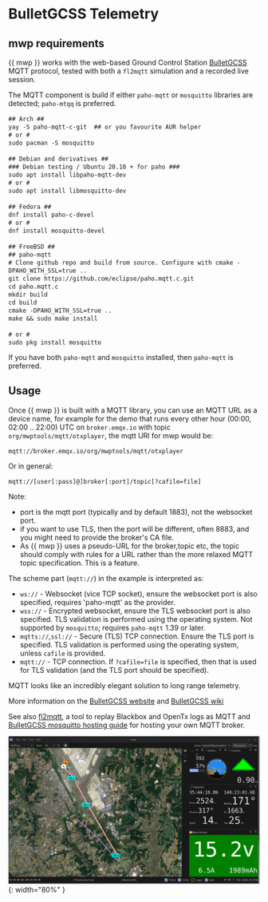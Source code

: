 
# BulletGCSS Telemetry

## mwp requirements

{{ mwp }} works with the web-based Ground Control Station [BulletGCSS](https://bulletgcss.fpvsampa.com/) MQTT protocol, tested with both a `fl2mqtt` simulation and a recorded live session.

The MQTT component is build if either `paho-mqtt` or `mosquitto` libraries are detected; `paho-mtqq` is preferred.

    ## Arch ##
    yay -S paho-mqtt-c-git  ## or you favourite AUR helper
    # or #
    sudo pacman -S mosquitto

    ## Debian and derivatives ##
    ### Debian testing / Ubuntu 20.10 + for paho ###
    sudo apt install libpaho-mqtt-dev
    # or #
    sudo apt install libmosquitto-dev

    ## Fedora ##
    dnf install paho-c-devel
    # or #
    dnf install mosquitto-devel

    ## FreeBSD ##
    ## paho-mqtt
    # Clone github repo and build from source. Configure with cmake -DPAHO_WITH_SSL=true ..
    git clone https://github.com/eclipse/paho.mqtt.c.git
    cd paho.mqtt.c
    mkdir build
    cd build
    cmake -DPAHO_WITH_SSL=true ..
    make && sudo make install

    # or #
    sudo pkg install mosquitto

If you have both `paho-mqtt` and `mosquitto` installed, then `paho-mqtt` is preferred.

## Usage

Once {{ mwp }} is built with a MQTT library, you can use an MQTT URL as a device name, for example for the demo that runs every other hour (00:00, 02:00 .. 22:00) UTC on `broker.emqx.io` with topic `org/mwptools/mqtt/otxplayer`, the mqtt URI for mwp would be:

    mqtt://broker.emqx.io/org/mwptools/mqtt/otxplayer

Or in general:

    mqtt://[user[:pass]@]broker[:port]/topic[?cafile=file]

Note:

* port is the mqtt port (typically and by default 1883), not the websocket port.
* if you want to use TLS, then the port will be different, often 8883, and you might need to provide the broker's CA file.
* As {{ mwp }} uses a pseudo-URL for the broker,topic etc, the topic should comply with rules for a URL rather than the more relaxed MQTT topic specification. This is a feature.

The scheme part (`mqtt://`) in the example is interpreted as:

* `ws://` - Websocket (vice TCP socket), ensure the websocket port is also specified, requires 'paho-mqtt' as the provider.
* `wss://` - Encrypted websocket, ensure the TLS websocket port is also specified. TLS validation is performed using the operating system. Not supported by `mosquitto`; requires `paho-mqtt` 1.39 or later.
* `mqtts://`,`ssl://` - Secure (TLS) TCP connection. Ensure the TLS port is specified. TLS validation is performed using the operating system, unless `cafile` is provided.
* `mqtt://` - TCP connection. If `?cafile=file` is specified, then that is used for TLS validation (and the TLS port should be specified).

MQTT looks like an incredibly elegant solution to long range telemetry.

More information on the [BulletGCSS website](https://bulletgcss.fpvsampa.com/) and [BulletGCSS wiki](https://github.com/danarrib/BulletGCSS/wiki)

See also [fl2mqtt](https://github.com/stronnag/bbl2kml), a tool to replay Blackbox and OpenTx logs as MQTT and [BulletGCSS mosquitto hosting guide](https://github.com/danarrib/BulletGCSS/wiki/Self-Hosting-a-MQTT-server--(broker)) for hosting your own MQTT broker.

![mqtt-image](images/mqtt-replay.png){: width="80%" }
